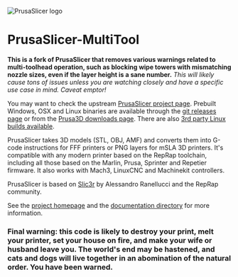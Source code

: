 
![PrusaSlicer logo](/resources/icons/PrusaSlicer.png?raw=true)

# PrusaSlicer-MultiTool

**This is a fork of PrusaSlicer that removes various warnings related to multi-toolhead operation, such as blocking wipe towers with mismatching nozzle sizes, even if the layer height is a sane number.**  *This will likely cause tons of issues unless you are watching closely and have a specific use case in mind.  Caveat emptor!*

You may want to check the upstream [PrusaSlicer project page](https://www.prusa3d.com/prusaslicer/).
Prebuilt Windows, OSX and Linux binaries are available through the [git releases page](https://github.com/prusa3d/PrusaSlicer/releases) or from the [Prusa3D downloads page](https://www.prusa3d.com/drivers/). There are also [3rd party Linux builds available](https://github.com/prusa3d/PrusaSlicer/wiki/PrusaSlicer-on-Linux---binary-distributions).

PrusaSlicer takes 3D models (STL, OBJ, AMF) and converts them into G-code
instructions for FFF printers or PNG layers for mSLA 3D printers. It's
compatible with any modern printer based on the RepRap toolchain, including all
those based on the Marlin, Prusa, Sprinter and Repetier firmware. It also works
with Mach3, LinuxCNC and Machinekit controllers.

PrusaSlicer is based on [Slic3r](https://github.com/Slic3r/Slic3r) by Alessandro Ranellucci and the RepRap community.

See the [project homepage](https://www.prusa3d.com/slic3r-prusa-edition/) and
the [documentation directory](doc/) for more information.

### Final warning: this code is likely to destroy your print, melt your printer, set your house on fire, and make your wife or husband leave you. The world's end may be hastened, and cats and dogs will live together in an abomination of the natural order.  You have been warned.
